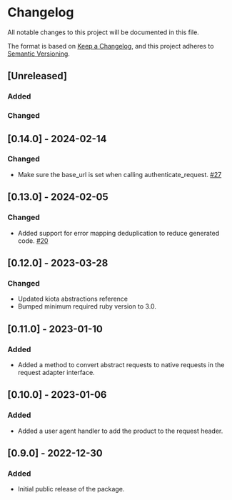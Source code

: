 # Changelog

All notable changes to this project will be documented in this file.

The format is based on [Keep a Changelog](https://keepachangelog.com/en/1.0.0/),
and this project adheres to [Semantic Versioning](https://semver.org/spec/v2.0.0.html).

## [Unreleased]

### Added

### Changed

## [0.14.0] - 2024-02-14

### Changed

- Make sure the base_url is set when calling authenticate_request. [#27](https://github.com/microsoft/kiota-http-ruby/pull/27)

## [0.13.0] - 2024-02-05

### Changed

- Added support for error mapping deduplication to reduce generated code. [#20](https://github.com/microsoft/kiota-http-ruby/issues/20)

## [0.12.0] - 2023-03-28

### Changed

- Updated kiota abstractions reference
- Bumped minimum required ruby version to 3.0.

## [0.11.0] - 2023-01-10

### Added

- Added a method to convert abstract requests to native requests in the request adapter interface.

## [0.10.0] - 2023-01-06

### Added

- Added a user agent handler to add the product to the request header.

## [0.9.0] - 2022-12-30

### Added

- Initial public release of the package.
